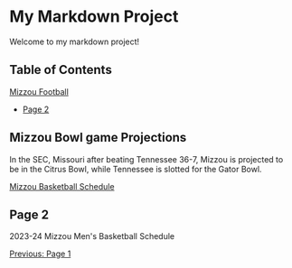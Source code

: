 # My Markdown Project

Welcome to my markdown project!

## Table of Contents
[Mizzou Football](https://www.cbssports.com/college-football/news/college-football-bowl-projections-oklahoma-missouri-improve-game-slots-after-dominant-conference-wins/.md)
  
- [Page 2](page2.md)

## Mizzou Bowl game Projections
In the SEC, Missouri after beating Tennessee 36-7, Mizzou is projected to be in the Citrus Bowl, while Tennessee is slotted for the Gator Bowl. 

[Mizzou Basketball Schedule ](https://mutigers.com/sports/mens-basketball/schedule.md)

## Page 2
2023-24 Mizzou Men's Basketball Schedule 

[Previous: Page 1](page1.md)

